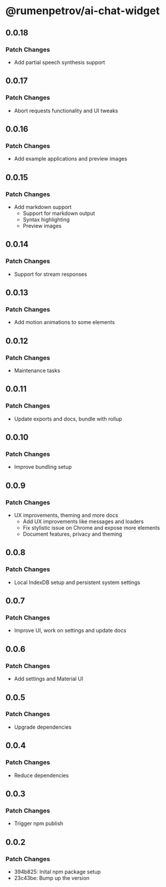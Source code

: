 # @rumenpetrov/ai-chat-widget

## 0.0.18

### Patch Changes

- Add partial speech synthesis support

## 0.0.17

### Patch Changes

- Abort requests functionality and UI tweaks

## 0.0.16

### Patch Changes

- Add example applications and preview images

## 0.0.15

### Patch Changes

- Add markdown support
  - Support for markdown output
  - Syntax highlighting
  - Preview images

## 0.0.14

### Patch Changes

- Support for stream responses

## 0.0.13

### Patch Changes

- Add motion animations to some elements

## 0.0.12

### Patch Changes

- Maintenance tasks

## 0.0.11

### Patch Changes

- Update exports and docs, bundle with rollup

## 0.0.10

### Patch Changes

- Improve bundling setup

## 0.0.9

### Patch Changes

- UX improvements, theming and more docs
  - Add UX improvements like messages and loaders
  - Fix stylistic issue on Chrome and expose more elements
  - Document features, privacy and theming

## 0.0.8

### Patch Changes

- Local IndexDB setup and persistent system settings

## 0.0.7

### Patch Changes

- Improve UI, work on settings and update docs

## 0.0.6

### Patch Changes

- Add settings and Material UI

## 0.0.5

### Patch Changes

- Upgrade dependencies

## 0.0.4

### Patch Changes

- Reduce dependencies

## 0.0.3

### Patch Changes

- Trigger npm publish

## 0.0.2

### Patch Changes

- 394b825: Inital npm package setup
- 23c43be: Bump up the version
